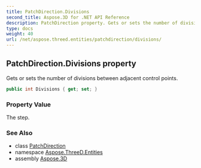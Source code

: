 ```yaml
---
title: PatchDirection.Divisions
second_title: Aspose.3D for .NET API Reference
description: PatchDirection property. Gets or sets the number of divisions between adjacent control points
type: docs
weight: 40
url: /net/aspose.threed.entities/patchdirection/divisions/
---
```

## PatchDirection.Divisions property

Gets or sets the number of divisions between adjacent control points.

```csharp
public int Divisions { get; set; }
```

### Property Value

The step.

### See Also

* class [PatchDirection](../)
* namespace [Aspose.ThreeD.Entities](../../../aspose.threed.entities/)
* assembly [Aspose.3D](../../../)


